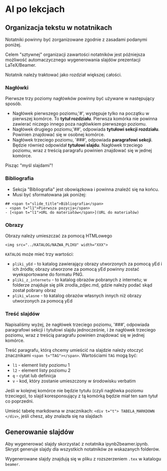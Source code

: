 # AI po lekcjach

## Organizacja tekstu w notatnikach

Notatniki powinny być zorganizowane zgodnie z zasadami podanymi poniżej. 

Celem "sztywnej" organizacji zawartości notatników jest późniejsza możliwość automaczycznego wygenerowania slajdów prezentacji LaTeX/Beamer.

Notatnik należy traktować jako rozdział większej całości.

### Nagłówki

Pierwsze trzy poziomy nagłówków powinny być używane w następujący sposób.

- Nagłówek pierwszego poziomu,'#', występuje tylko na początku w pierwszej komórce. To **tytuł rozdziału**. Pierwsza komórka nie powinna zawierać niczego innego poza nagłówkiem pierwszego poziomu.
- Nagłówek drugiego poziomu,'##', odpowiada **tytułowi sekcji rozdziału**. Powinien znajdować się w osobnej komórce.
- Nagłówek trzeciego poziomu, '###', odpowiada **paragrafowi sekcji**. Będzie również odpowidał **tytułowi slajdu**. Nagłówek trzeciego poziomu, wraz z treścią paragrafu powinien znajdować się w jednej komórce.

Pisząc "myśl slajdami"!

### Bibliografia

- Sekcja "Bibliografia" jest obowiązkowa i powinna znaleźć się na końcu.
- Musi być sformatowana jak poniżej:

```
## <span t="slide_title">Bibliografia</span>
- <span t="l1">Pierwsza pozycja</span>
- [<span t="l1">URL do materiałów</span>](URL do materiałów)
```
### Obrazy

Obrazy należy umieszczać za pomocą HTMLowego
```
<img src="../KATALOG/NAZWA_PLIKU" width="XXX">
```

`KATALOG` może mieć trzy wartości:

- `pliki_yEd` - to katalog zawierający obrazy utworzonych za pomocą yEd i ich źródła; obrazy utworzone za pomocą yEd powinny zostać wyeksportowane do formatu PNG.
- `pliki_z_internetu` - to katalog obrazów pobranych z internetu; w folderze znajduje się plik zrodla_zdjec.md, gdzie należy podać skąd został pobrany obraz
- `pliki_wlasne` - to katalog obrazów własnych innych niż obrazy utworzonych za pomocą yEd

### Treść slajdów

Napisaliśmy wyżej, że nagłówek trzeciego poziomu, '###', odpowiada paragrafowi sekcji i tytułowi slajdu jednocześnie, i że nagłówek trzeciego poziomu, wraz z treścią paragrafu powinien znajdować się w jednej komórce. 

Treść paragrafu, którą chcemy umieścić na slajdzie należy otoczyć znacznikami `<span t="TAG"></span>`. Wartościami `TAG` mogą być:

- `l1` - element listy poziomu 1
- `l2` - element listy poziomu 2
-  `q` - cytat lub definicja
-  `v` - kod, który zostanie umieszczony w środowisku verbatim

Jeśli w kolejnej komórce nie będzie tytułu (czyli nagłówka poziomu trzeciego), to slajd koresponsujący z tą komórką  będzie miał ten sam tytuł co poprzedni.

Umieść tabelę markdowna w znacznikach: `<div t="t"> TABELA_MARKDOWN </div>`, jeśli chesz, aby znalazła się na slajdach

## Generowanie slajdów

Aby wygenerować slajdy skorzystać z notatnika ipynb2beamer.ipynb. Skrypt generuje slajdy dla wszystkich notatników ze wskazanych folderów.

Wygenerowane slajdy znajdują się w pliku z rozszerzeniem `.tex` w katalogu `beamer`.

